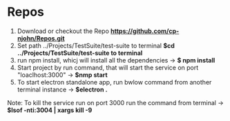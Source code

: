 # Repos
1. Download or checkout the Repo <b> https://github.com/cp-njohn/Repos.git</b>
2. Set path ../Projects/TestSuite/test-suite to terminal
    <b>$cd ../Projects/TestSuite/test-suite to terminal</b>
3. run npm install, whicj will install all the dependencies -> <b>$ npm install</b>
4. Start project by run command, that will start the service on port "loaclhost:3000"  -> <b>$nmp start</b>
5. To start electron standalone app, run bwlow command from another terminal instance -> <b>$electron .</b>
    
Note: To kill the service run on port 3000 run the command from terminal -> <b>$lsof -nti:3004 | xargs kill -9</b>
